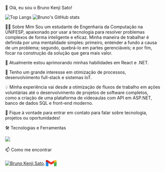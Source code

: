 👋 Olá, eu sou o Bruno Kenji Sato!
<p align="left">
<img alt="Top Langs" height="150px" src="https://github-readme-stats.vercel.app/api/top-langs/?username=BrunoKenji2&layout=compact&show_icons=true&theme=dracula" />
<img alt="Bruno's GitHub stats" height="150px" src="https://github-readme-stats.vercel.app/api?username=BrunoKenji2&show_icons=true&theme=dracula&rank_icon=github" />
</p>

👨‍💻 Sobre Mim
Sou um estudante de Engenharia da Computação na UNIFESP, apaixonado por usar a tecnologia para resolver problemas complexos de forma inteligente e eficaz. Minha maneira de trabalhar é definida por uma mentalidade simples: primeiro, entender a fundo a causa de um problema; segundo, quebrá-lo em partes gerenciáveis; e por fim, focar na construção da solução que gera mais valor.

🔭 Atualmente estou aprimorando minhas habilidades em React e .NET.

🌱 Tenho um grande interesse em otimização de processos, desenvolvimento full-stack e sistemas IoT.

💡 Minha experiência vai desde a otimização de fluxos de trabalho em ações voluntárias até o desenvolvimento de projetos de software completos, como a criação de uma plataforma de videoaulas com API em ASP.NET, banco de dados SQL e front-end moderno.

💬 Fique à vontade para entrar em contato para falar sobre tecnologia, projetos ou oportunidades!

🛠️ Tecnologias e Ferramentas
<p align="left">
<a href="https://skillicons.dev">
<img src="https://skillicons.dev/icons?i=cs,dotnet,react,vue,js,html,css,python,c,cpp,postgres,mysql,git,figma,azure&perline=5" />
</a>
</p>

📫 Como me encontrar
<p align="left">
<a href="https://www.linkedin.com/in/brunokenji46/" target="_blank">
<img align="center" src="https://raw.githubusercontent.com/rahuldkjain/github-profile-readme-generator/master/src/images/icons/Social/linked-in-alt.svg" alt="Bruno Kenji Sato" height="30" width="40" />
</a>
<a href="mailto:bruno.kenji21@gmail.com" target="_blank">
<img align="center" src="https://raw.githubusercontent.com/rahuldkjain/github-profile-readme-generator/master/src/images/icons/Social/gmail.svg" alt="bruno.kenji21@gmail.com" height="30" width="40" />
</a>
</p>
